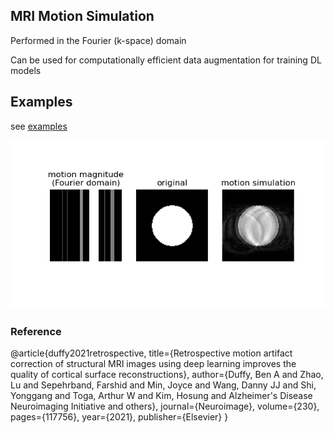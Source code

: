 ## MRI Motion Simulation

Performed in the Fourier (k-space) domain

Can be used for computationally efficient data augmentation for training DL models


## Examples

see [examples](examples)

![Alt text](images/circle_example.png?raw=true "Title")


### Reference

@article{duffy2021retrospective,
  title={Retrospective motion artifact correction of structural MRI images using deep learning improves the quality of cortical surface reconstructions},
  author={Duffy, Ben A and Zhao, Lu and Sepehrband, Farshid and Min, Joyce and Wang, Danny JJ and Shi, Yonggang and Toga, Arthur W and Kim, Hosung and Alzheimer's Disease Neuroimaging Initiative and others},
  journal={Neuroimage},
  volume={230},
  pages={117756},
  year={2021},
  publisher={Elsevier}
}